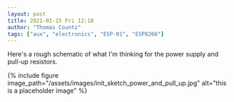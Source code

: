 ```yaml
---
layout: post
title: 2021-01-15 Fri 12:10
author: "Thomas Countz"
tags: ["aux", "electronics", "ESP-01", "ESP8266"]
---
```

Here's a rough schematic of what I'm thinking for the power supply and pull-up resistors.

{% include figure image_path="/assets/images/init_sketch_power_and_pull_up.jpg" alt="this is a placeholder image" %}
